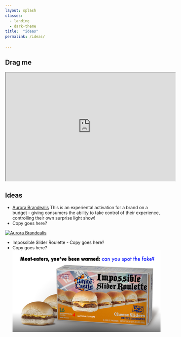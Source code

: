 ```yaml
---
layout: splash
classes:
  - landing
  - dark-theme
title:  "ideas"
permalink: /ideas/

---
```


## Drag me

<center>

<iframe src="https://benpercifield.github.io/DragBen.html" width="550" height="350"></iframe> </center>

## Ideas

* [Aurora Brandealis](https://www.youtube.com/watch?v=FwwQmDsgi1g) This is an experiental activation for a brand on a budget - giving consumers the ability to take control of their experience, controlling their own surprise light show! 
* Copy goes here?

[![Aurora Brandealis](https://img.youtube.com/vi/FwwQmDsgi1g/0.jpg)](https://www.youtube.com/watch?v=FwwQmDsgi1g)

* Impossible Slider Roulette - Copy goes here?
* Copy goes here?
![alt text](https://raw.githubusercontent.com/benpercifield/benpercifield.github.io/master/images/meatroulette.jpg "Meat Roulette")
